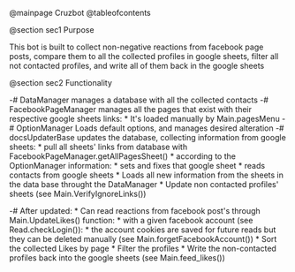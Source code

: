 @mainpage Cruzbot
@tableofcontents

@section sec1 Purpose

This bot is built to collect non-negative reactions from facebook page posts, 
compare them to all the collected profiles in google sheets, 
filter all not contacted profiles,
and write all of them back in the google sheets

@section sec2 Functionality

-# DataManager manages a database with all the collected contacts
-# FacebookPageManager manages all the pages that exist with their respective google sheets links:
    * It's loaded manually by Main.pagesMenu
-# OptionManager Loads default options, and manages desired alteration
-# docsUpdaterBase updates the database, collecting information from google sheets:
    * pull all sheets' links from database with FacebookPageManager.getAllPagesSheet()
    * according to the OptionManager information:
        * sets and fixes that google sheet 
        * reads contacts from google sheets 
    * Loads all new information from the sheets in the data base throught the DataManager
    * Update non contacted profiles' sheets (see Main.VerifyIgnoreLinks()) 

-# After updated: 
    * Can read reactions from facebook post's through Main.UpdateLikes() function:
        * with a given facebook account (see Read.checkLogin()):
            * the account cookies are saved for future reads but they can be deleted manually (see Main.forgetFacebookAccount())
        * Sort the collected Likes by page
    * Filter the profiles
    * Write the non-contacted profiles back into the google sheets (see Main.feed_likes())



